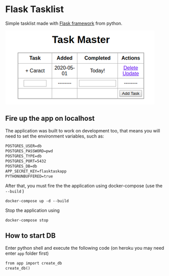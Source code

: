 # Flask Tasklist

Simple tasklist made with [Flask framework](https://flask.palletsprojects.com/en/1.1.x/) from python.

![Overview](imgs/overview.png)

## Fire up the app on localhost

The application was built to work on development too, that means you will need to set the environment variables, such as:

    POSTGRES_USER=db
    POSTGRES_PASSWORD=pwd
    POSTGRES_TYPE=db
    POSTGRES_PORT=5432
    POSTGRES_DB=db
    APP_SECRET_KEY=flasktaskapp
    PYTHONUNBUFFERED=true

After that, you must fire the the application using docker-compose (use the `--build` )

    docker-compose up -d --build

Stop the application using

    docker-compose stop

## How to start DB

Enter python shell and execute the following code (on heroku you may need enter `app` folder first)

    from app import create_db
    create_db()